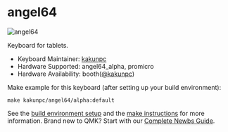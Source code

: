 # angel64

![angel64](https://i.gyazo.com/6e2ea6c58d3253c496dc0518f2641ff9.jpg)

Keyboard for tablets.

* Keyboard Maintainer: [kakunpc](https://github.com/kakunpc)
* Hardware Supported: angel64_alpha, promicro
* Hardware Availability: booth([@kakunpc](https://kakunpc.booth.pm/))

Make example for this keyboard (after setting up your build environment):

    make kakunpc/angel64/alpha:default

See the [build environment setup](https://docs.qmk.fm/#/getting_started_build_tools) and the [make instructions](https://docs.qmk.fm/#/getting_started_make_guide) for more information. Brand new to QMK? Start with our [Complete Newbs Guide](https://docs.qmk.fm/#/newbs).
